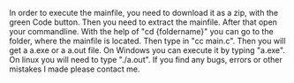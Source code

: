 In order to execute the mainfile, you need to download it as a zip, with the green Code button. Then you need to extract the mainfile. After that open your commandline. With the help of "cd {foldername}" you can go to the folder, where the mainfile is located. Then type in "cc main.c". Then you will get a a.exe or a a.out file. On Windows you can execute it by typing "a.exe". On linux you will need to type "./a.out".
If you find any bugs, errors or other mistakes I made please contact me.
